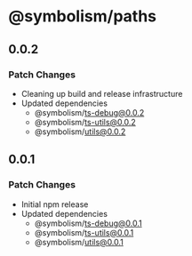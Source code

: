 # @symbolism/paths

## 0.0.2

### Patch Changes

- Cleaning up build and release infrastructure
- Updated dependencies
  - @symbolism/ts-debug@0.0.2
  - @symbolism/ts-utils@0.0.2
  - @symbolism/utils@0.0.2

## 0.0.1

### Patch Changes

- Initial npm release
- Updated dependencies
  - @symbolism/ts-debug@0.0.1
  - @symbolism/ts-utils@0.0.1
  - @symbolism/utils@0.0.1
